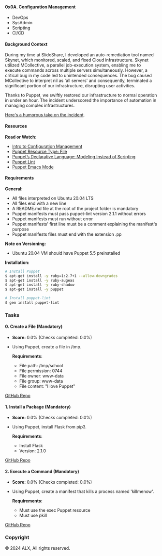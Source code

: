 
#### 0x0A. Configuration Management
- DevOps
- SysAdmin
- Scripting
- CI/CD

#### Background Context

During my time at SlideShare, I developed an auto-remediation tool named Skynet, which monitored, scaled, and fixed Cloud infrastructure. Skynet utilized MCollective, a parallel job-execution system, enabling me to execute commands across multiple servers simultaneously. However, a critical bug in my code led to unintended consequences. The bug caused MCollective to interpret nil as 'all servers' and consequently, terminated a significant portion of our infrastructure, disrupting user activities.

Thanks to Puppet, we swiftly restored our infrastructure to normal operation in under an hour. The incident underscored the importance of automation in managing complex infrastructures.

[Here's a humorous take on the incident](https://twitter.com/devopsreact/status/836971570136375296).

#### Resources

**Read or Watch:**
- [Intro to Configuration Management](#)
- [Puppet Resource Type: File](#)
- [Puppet’s Declarative Language: Modeling Instead of Scripting](#)
- [Puppet Lint](#)
- [Puppet Emacs Mode](#)

#### Requirements

**General:**
- All files interpreted on Ubuntu 20.04 LTS
- All files end with a new line
- A README.md file at the root of the project folder is mandatory
- Puppet manifests must pass puppet-lint version 2.1.1 without errors
- Puppet manifests must run without error
- Puppet manifests' first line must be a comment explaining the manifest's purpose
- Puppet manifests files must end with the extension .pp

**Note on Versioning:**
- Ubuntu 20.04 VM should have Puppet 5.5 preinstalled

**Installation:**
```bash
# Install Puppet
$ apt-get install -y ruby=1:2.7+1 --allow-downgrades
$ apt-get install -y ruby-augeas
$ apt-get install -y ruby-shadow
$ apt-get install -y puppet

# Install puppet-lint
$ gem install puppet-lint
```

### Tasks

#### 0. Create a File (Mandatory)
- **Score:** 0.0% (Checks completed: 0.0%)
- Using Puppet, create a file in /tmp.
  
  **Requirements:**
  - File path: /tmp/school
  - File permission: 0744
  - File owner: www-data
  - File group: www-data
  - File content: "I love Puppet"

[GitHub Repo](https://github.com/alx-system_engineering-devops/0x0A-configuration_management/blob/main/0-create_a_file.pp)

#### 1. Install a Package (Mandatory)
- **Score:** 0.0% (Checks completed: 0.0%)
- Using Puppet, install Flask from pip3.
  
  **Requirements:**
  - Install Flask
  - Version: 2.1.0

[GitHub Repo](https://github.com/alx-system_engineering-devops/0x0A-configuration_management/blob/main/1-install_a_package.pp)

#### 2. Execute a Command (Mandatory)
- **Score:** 0.0% (Checks completed: 0.0%)
- Using Puppet, create a manifest that kills a process named 'killmenow'.
  
  **Requirements:**
  - Must use the exec Puppet resource
  - Must use pkill

[GitHub Repo](https://github.com/alx-system_engineering-devops/0x0A-configuration_management/blob/main/2-execute_a_command.pp)

### Copyright

© 2024 ALX, All rights reserved.
